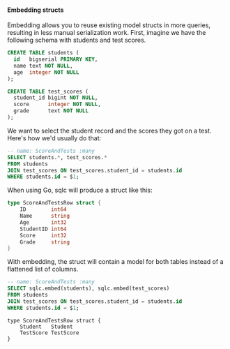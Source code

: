 #### Embedding structs

Embedding allows you to reuse existing model structs in more queries, resulting
in less manual serialization work. First, imagine we have the following schema
with students and test scores.

```sql
CREATE TABLE students (
  id   bigserial PRIMARY KEY,
  name text NOT NULL,
  age  integer NOT NULL
);

CREATE TABLE test_scores (
  student_id bigint NOT NULL,
  score      integer NOT NULL,
  grade      text NOT NULL
);
```

We want to select the student record and the scores they got on a test.
Here's how we'd usually do that:

```sql
-- name: ScoreAndTests :many
SELECT students.*, test_scores.*
FROM students
JOIN test_scores ON test_scores.student_id = students.id
WHERE students.id = $1;
```

When using Go, sqlc will produce a struct like this:

```go
type ScoreAndTestsRow struct {
	ID        int64
	Name      string
	Age       int32
	StudentID int64
	Score     int32
	Grade     string
}
```

With embedding, the struct will contain a model for both tables instead of a
flattened list of columns.

```sql
-- name: ScoreAndTests :many
SELECT sqlc.embed(students), sqlc.embed(test_scores)
FROM students
JOIN test_scores ON test_scores.student_id = students.id
WHERE students.id = $1;
```

```
type ScoreAndTestsRow struct {
	Student   Student
	TestScore TestScore
}
```
